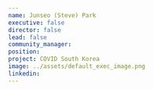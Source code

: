 ```yaml
---
name: Junseo (Steve) Park
executive: false
director: false
lead: false
community_manager:   
position: 
project: COVID South Korea
image: ../assets/default_exec_image.png
linkedin: 
---
```

